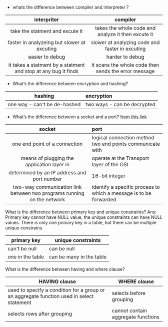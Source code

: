 
- whats the difference between compiler and interpreter ?

|                           interpriter                              |                      compiler                         |
|:------:|:------:|
|                take the statment and excute it                     |   takes the whole code and analyze it then excute it  |
|              faster in analyzeing but slower at excuting           |   slower at analyzing code and faster in excuting     |
|                             easier to debug                        |                   harder to debug                     |
|   it takes a statment by a statment and stop at any bug it finds   |  it scans the whole code then sends the error message |


- What’s the difference between encryption and hashing?

|               hashing                       |                encryption                         |
|:----:|:----
|        one way - can't be de-hashed         |          two ways - can be decrypted              |


- What’s the difference between a socket and a port? [from this link](https://searchnetworking.techtarget.com/answer/What-is-the-difference-between-a-port-and-a-socket)

|               socket                       |                port                         |
|:----:|:----
|        one end point of a connection         |          logical connection method two end points communicate with |
|  means of plugging the application layer in | operate at the Transport layer of the OSI |
| determined by an IP address and port number | 16-bit integer  |
|  two-way communication link between two programs running on the network | identify a specific process to which a message is to be forwarded  |

What is the difference between primary key and unique constraints?
Ans: Primary key cannot have NULL value, the unique constraints can have NULL values. There is only one primary key in a table, but there can be multiple unique constrains.

| primary key | unique constraints |
|---|---|
| can't be null | can be null |
| one in the table | can be many in the table |

What is the difference between having and where clause?

| HAVING clause | WHERE clause |
|---|---|
| used to specify a condition for a group or an aggregate function used in select statement | selects before grouping|
| selects rows after grouping | cannot contain aggregate functions |
